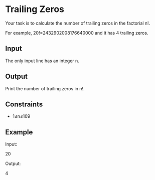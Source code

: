 # Trailing Zeros

Your task is to calculate the number of trailing zeros in the factorial n!.

For example, 20!=2432902008176640000 and it has 4 trailing zeros.


## Input

The only input line has an integer n.


## Output

Print the number of trailing zeros in n!.

## Constraints

* 1≤n≤109


## Example

Input:

20

Output:

4



